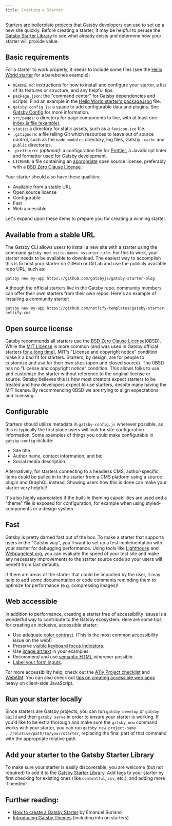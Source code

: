 ```yaml
---
title: Creating a Starter
---
```


[Starters](/docs/starters/) are boilerplate projects that Gatsby developers can use to set up a new site quickly. Before creating a starter, it may be helpful to peruse the [Gatsby Starter Library](/starters/) to see what already exists and determine how your starter will provide value.

## Basic requirements

For a starter to work properly, it needs to include some files (see the [Hello World starter](https://github.com/gatsbyjs/gatsby-starter-hello-world/) for a barebones example):

- `README.md`: instructions for how to install and configure your starter, a list of its features or structure, and any helpful tips.
- `package.json`: the "command center" for Gatsby dependencies and scripts. Find an example in the [Hello World starter's package.json](https://github.com/gatsbyjs/gatsby-starter-hello-world/blob/master/package.json) file.
- `gatsby-config.js`: a space to add configurable data and plugins. See [Gatsby Config](/docs/gatsby-config/) for more information.
- `src/pages`: a directory for page components to live, with at least one [index.js file (example)](https://github.com/gatsbyjs/gatsby-starter-hello-world/blob/master/src/pages/index.js).
- `static`: a directory for static assets, such as a `favicon.ico` file.
- `.gitignore`: a file telling Git which resources to leave out of source control, such as the `node_modules` directory, log files, Gatsby `.cache` and `public` directories.
- `.prettierrc` _(optional)_: a configuration file for [Prettier](https://prettier.io/), a JavaScript linter and formatter used for Gatsby development.
- `LICENSE`: a file containing an [appropriate](#open-source-license) open source license, preferably with a [BSD Zero Clause License](https://choosealicense.com/licenses/0bsd/).

Your starter should also have these qualities:

- Available from a stable URL
- Open source license
- Configurable
- Fast
- Web accessible

Let's expand upon these items to prepare you for creating a winning starter.

## Available from a stable URL

The Gatsby CLI allows users to install a new site with a starter using the command `gatsby new <site-name> <starter-url>`. For this to work, your starter needs to be available to download. The easiest way to accomplish this is to host your starter on GitHub or GitLab and use the publicly available repo URL, such as:

`gatsby new my-app https://github.com/gatsbyjs/gatsby-starter-blog`

Although the official starters live in the Gatsby repo, community members can offer their own starters from their own repos. Here's an example of installing a community starter:

`gatsby new my-app https://github.com/netlify-templates/gatsby-starter-netlify-cms`

## Open source license

Gatsby recommends all starters use the [BSD Zero Clause License](https://choosealicense.com/licenses/0bsd/)(0BSD). While the [MIT License](https://choosealicense.com/licenses/mit/) is more common (and was used in Gatsby official starters [for a long time](https://github.com/gatsbyjs/gatsby/pull/25441)), MIT's "License and copyright notice" condition make it a bad fit for starters. Starters, by design, are for people to customize and use for their own sites (open and closed source). The 0BSD has no "License and copyright notice" condition. This allows folks to use and customize the starter without reference to the original license or source. Gatsby believes this is how most creators expect starters to be treated and how developers expect to use starters, despite many having the MIT license. By recommending 0BSD we are trying to align expectations and licensing.

## Configurable

Starters should utilize metadata in `gatsby-config.js` wherever possible, as this is typically the first place users will look for site configuration information. Some examples of things you could make configurable in `gatsby-config` include:

- Site title
- Author name, contact information, and bio
- Social media description

Alternatively, for starters connecting to a headless CMS, author-specific items could be pulled in to the starter from a CMS platform using a source plugin and GraphQL instead. Showing users how this is done can make your starter very helpful!

It's also highly appreciated if the built-in theming capabilities are used and a "theme" file is exposed for configuration, for example when using styled-components or a design system.

## Fast

Gatsby is pretty darned fast out of the box. To make a starter that supports users in the "Gatsby way", you'll want to set up a test implementation with your starter for debugging performance. Using tools like [Lighthouse](https://developers.google.com/web/tools/lighthouse/) and [Webpagetest.org](https://www.webpagetest.org/), you can evaluate the speed of your test site and make any necessary improvements to the starter source code so your users will benefit from fast defaults.

If there are areas of the starter that could be impacted by the user, it may help to add some documentation or code comments reminding them to optimize for performance (e.g. compressing images)!

## Web accessible

In addition to performance, creating a starter free of accessibility issues is a wonderful way to contribute to the Gatsby ecosystem. Here are some tips for creating an inclusive, accessible starter:

- Use adequate [color contrast](https://webaim.org/articles/contrast/). (This is the most common accessibility issue on the web!)
- Preserve [visible keyboard focus indicators](https://webaim.org/techniques/keyboard/).
- Use [image alt text](https://webaim.org/techniques/alttext/) in your examples.
- Recommend and use [semantic HTML](https://webaim.org/techniques/semanticstructure/) wherever possible.
- [Label your form inputs](https://webaim.org/techniques/forms/).

For more accessibility help, check out the [A11y Project checklist](https://a11yproject.com/checklist) and [WebAIM](https://webaim.org). You can also check out [tips on creating accessible web apps](https://www.deque.com/blog/accessibility-tips-in-single-page-applications/) heavy on client-side JavaScript.

## Run your starter locally

Since starters are Gatsby projects, you can run `gatsby develop` or `gatsby build` and then `gatsby serve` in order to ensure your starter is working. If you'd like to be extra thorough and make sure the `gatsby new` command works with your starter, you can run `gatsby new project-name ../relative/path/to/your/starter`, replacing the final part of that command with the appropriate relative path.

## Add your starter to the Gatsby Starter Library

To make sure your starter is easily discoverable, you are welcome (but not required) to add it to the [Gatsby Starter Library](/contributing/submit-to-starter-library/). Add tags to your starter by first checking for existing ones (like `contentful`, `csv`, etc.), and adding more if needed!

## Further reading:

- [How to create a Gatsby Starter](https://medium.com/@emasuriano/how-to-create-a-gatsby-starter-e7d53083a880) by Emanuel Suriano
- [Introducing Gatsby Themes](/blog/2018-11-11-introducing-gatsby-themes/) (including info on starters)
